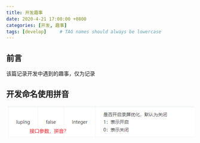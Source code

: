 ```yaml
---
title: 开发趣事
date: 2020-4-21 17:00:00 +0800
categories: [开发, 趣事]
tags: [develop]     # TAG names should always be lowercase
---
```


## 前言
该篇记录开发中遇到的趣事，仅为记录

## 开发命名使用拼音

![img.png](/postImg/img.png)

##
